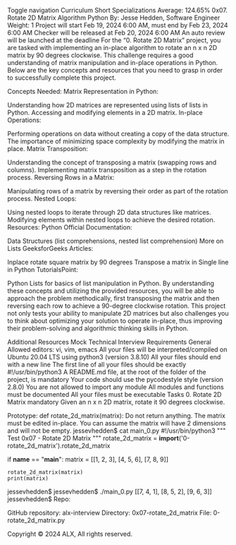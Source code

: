 Toggle navigation Curriculum Short Specializations Average: 124.65% 0x07. Rotate 2D Matrix Algorithm Python By: Jesse Hedden, Software Engineer Weight: 1 Project will start Feb 19, 2024 6:00 AM, must end by Feb 23, 2024 6:00 AM Checker will be released at Feb 20, 2024 6:00 AM An auto review will be launched at the deadline For the “0. Rotate 2D Matrix” project, you are tasked with implementing an in-place algorithm to rotate an n x n 2D matrix by 90 degrees clockwise. This challenge requires a good understanding of matrix manipulation and in-place operations in Python. Below are the key concepts and resources that you need to grasp in order to successfully complete this project.

Concepts Needed: Matrix Representation in Python:

Understanding how 2D matrices are represented using lists of lists in Python. Accessing and modifying elements in a 2D matrix. In-place Operations:

Performing operations on data without creating a copy of the data structure. The importance of minimizing space complexity by modifying the matrix in place. Matrix Transposition:

Understanding the concept of transposing a matrix (swapping rows and columns). Implementing matrix transposition as a step in the rotation process. Reversing Rows in a Matrix:

Manipulating rows of a matrix by reversing their order as part of the rotation process. Nested Loops:

Using nested loops to iterate through 2D data structures like matrices. Modifying elements within nested loops to achieve the desired rotation. Resources: Python Official Documentation:

Data Structures (list comprehensions, nested list comprehension) More on Lists GeeksforGeeks Articles:

Inplace rotate square matrix by 90 degrees Transpose a matrix in Single line in Python TutorialsPoint:

Python Lists for basics of list manipulation in Python. By understanding these concepts and utilizing the provided resources, you will be able to approach the problem methodically, first transposing the matrix and then reversing each row to achieve a 90-degree clockwise rotation. This project not only tests your ability to manipulate 2D matrices but also challenges you to think about optimizing your solution to operate in-place, thus improving their problem-solving and algorithmic thinking skills in Python.

Additional Resources Mock Technical Interview Requirements General Allowed editors: vi, vim, emacs All your files will be interpreted/compiled on Ubuntu 20.04 LTS using python3 (version 3.8.10) All your files should end with a new line The first line of all your files should be exactly #!/usr/bin/python3 A README.md file, at the root of the folder of the project, is mandatory Your code should use the pycodestyle style (version 2.8.0) You are not allowed to import any module All modules and functions must be documented All your files must be executable Tasks 0. Rotate 2D Matrix mandatory Given an n x n 2D matrix, rotate it 90 degrees clockwise.

Prototype: def rotate_2d_matrix(matrix): Do not return anything. The matrix must be edited in-place. You can assume the matrix will have 2 dimensions and will not be empty. jessevhedden$ cat main_0.py #!/usr/bin/python3 """ Test 0x07 - Rotate 2D Matrix """ rotate_2d_matrix = **import**('0-rotate_2d_matrix').rotate_2d_matrix

if **name** == "**main**": matrix = [[1, 2, 3],               [4, 5, 6],               [7, 8, 9]]

    rotate_2d_matrix(matrix)
    print(matrix)

jessevhedden$
jessevhedden$ ./main_0.py [[7, 4, 1], [8, 5, 2], [9, 6, 3]] jessevhedden$ Repo:

GitHub repository: alx-interview Directory: 0x07-rotate_2d_matrix File: 0-rotate_2d_matrix.py

Copyright © 2024 ALX, All rights reserved.
